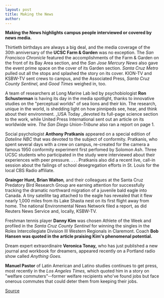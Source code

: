 ```yaml
---
layout: post
title: Making the News
author: 
---
```


**Making the News highlights campus people interviewed or covered by news media.**

Thirtieth birthdays are always a big deal, and the media coverage of the 30th anniversary of the **UCSC Farm & Garden** was no exception. The _San Francisco Chronicle_ featured the accomplishments of the Farm & Garden on the front of its Bay Area section, and the _San Jose Mercury News_ also gave the event prime space on the cover of its Garden section. _Santa Cruz Metro_ pulled out all the stops and splashed the story on its cover. KION-TV and KSBW-TV sent crews to campus, and the Associated Press, _Santa Cruz County Sentinel,_ and _Good Times_ weighed in, too.

A team of researchers at Long Marine Lab led by psychobiologist **Ron Schusterman** is having its day in the media spotlight, thanks to innovative studies on the "perceptual worlds" of sea lions and their kin. The research, unique in the world, is shedding light on how pinnipeds see, hear, and think about their environment. _USA Today _devoted its full-page science section to the work, while United Press International sent out an article on its worldwide wire. _The San Diego Union-Tribune_ also ran a report on page 1.

Social psychologist **Anthony Pratkanis** appeared on a special edition of _Dateline NBC_ that was devoted to the subject of conformity. Pratkanis, who spent several days with a crew on campus, re-created for the camera a famous 1950 conformity experiment first perfomed by Solomon Ash. Three UCSC students who participated in the study were interviewed about their experiences with peer pressure. . . . Pratkanis also did a recent live, call-in session about the failings of school desegregation efforts in St. Louis for the local CBS Radio affiliate.

**Grainger Hunt, Brian Walton**_,_ and their colleagues at the Santa Cruz Predatory Bird Research Group are earning attention for successfully tracking the dramatic northward migration of a juvenile bald eagle into Canada. A tiny satellite tag attached to the eagle has revealed that it flew nearly 1,000 miles from its Lake Shasta nest on its first flight away from home. The national Environmental News Network filed a report, as did Reuters News Service and, locally, KSBW-TV.

Freshman tennis player **Danny Kim** was chosen Athlete of the Week and profiled in the _Santa Cruz County Sentinel_ for winning the singles in the Rolex Intercollegiate Division III Western Regionals in Claremont. Coach **Bob Hansen **was quoted in the article praising Kim's phenomenal potential**.**

Dream expert extraordinaire **Veronica Tonay,** who has just published a new journal and workbook for dreamers, appeared recently on a Portland radio show called _Anything Goes._

**Manuel Pastor** of Latin American and Latino studies continues to get press, most recently in the _Los Angeles Times,_ which quoted him in a story on "welfare commuters"--former welfare recipients who've found jobs but face onerous commutes that could deter them from keeping their jobs.

[Source](http://www1.ucsc.edu/oncampus/currents/97-10-13/makenews.htm "Permalink to Making the News: 10-13-97")
